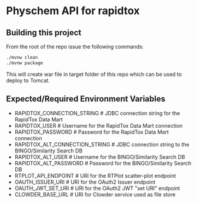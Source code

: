 # Physchem API for rapidtox   

## Building this project
From the root of the repo issue the following commands:

```bash
./mvnw clean  
./mvnw package  
```

This will create war file in target folder of this repo which can be used to 
deploy to Tomcat.

## Expected/Required Environment Variables
* RAPIDTOX_CONNECTION_STRING  # JDBC connection string for the RapidTox Data Mart
* RAPIDTOX_USER  # Username for the RapidTox Data Mart connection
* RAPIDTOX_PASSWORD  # Password for the RapidTox Data Mart connection
* RAPIDTOX_ALT_CONNECTION_STRING  # JDBC connection string to the BINGO/Similarity Search DB
* RAPIDTOX_ALT_USER  # Username for the BINGO/Similarity Search DB
* RAPIDTOX_ALT_PASSWORD  # Password for the BINGO/Similarity Search DB
* RTPLOT_API_ENDPOINT  # URI for the RTPlot scatter-plot endpoint
* OAUTH_ISSUER_URI   # URI for the OAuth2 Issuer endpoint
* OAUTH_JWT_SET_URI   # URI for the OAuth2 JWT "set URI" endpoint
* CLOWDER_BASE_URL   # URI for Clowder service used as file store
